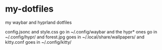 # my-dotfiles
my waybar and hyprland dotfiles

config.jsonc and style.css go in ~/.config/waybar and the hypr* ones go in ~/.config/hypr/ and forest.jpg goes in ~/.local/share/wallpapers/ and kitty.conf goes in ~/.config/kitty/
